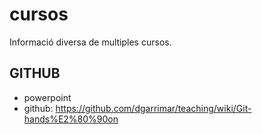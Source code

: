 # cursos
Informació diversa de multiples cursos.

## GITHUB
- powerpoint
- github: https://github.com/dgarrimar/teaching/wiki/Git-hands%E2%80%90on 
